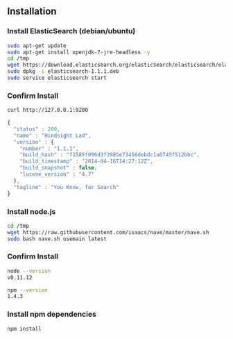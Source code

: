 
## Installation

### Install ElasticSearch (debian/ubuntu)

```bash
sudo apt-get update
sudo apt-get install openjdk-7-jre-headless -y
cd /tmp
wget https://download.elasticsearch.org/elasticsearch/elasticsearch/elasticsearch-1.1.1.deb
sudo dpkg -i elasticsearch-1.1.1.deb
sudo service elasticsearch start
```

### Confirm Install

```bash
curl http://127.0.0.1:9200
```

```javascript
{
  "status" : 200,
  "name" : "Hindsight Lad",
  "version" : {
    "number" : "1.1.1",
    "build_hash" : "f1585f096d3f3985e73456debdc1a0745f512bbc",
    "build_timestamp" : "2014-04-16T14:27:12Z",
    "build_snapshot" : false,
    "lucene_version" : "4.7"
  },
  "tagline" : "You Know, for Search"
}
```

### Install node.js

```bash
cd /tmp
wget https://raw.githubusercontent.com/isaacs/nave/master/nave.sh
sudo bash nave.sh usemain latest
```

### Confirm Install

```bash
node --version
v0.11.12

npm --version
1.4.3
```

### Install npm dependencies

```bash
npm install
```